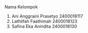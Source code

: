 Nama Kelompok
1.	Ani Anggraini Prasetyo 2400018117
2.	Lathiifah Faathimah 2400018123
3.	Safina Eka Anindita 2400018130
